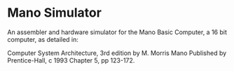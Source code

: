 # Mano Simulator

An assembler and hardware simulator for the Mano Basic Computer, a 16 bit computer, as detailed in:

Computer System Architecture, 3rd edition
by M. Morris Mano
Published by Prentice-Hall, c 1993
Chapter 5, pp 123-172.
